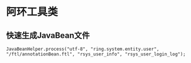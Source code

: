 # 阿环工具类
## 快速生成JavaBean文件

```
JavaBeanHelper.process("utf-8", "ring.system.entity.user", "/ftl/annotationBean.ftl", "rsys_user_info", "rsys_user_login_log");
```
